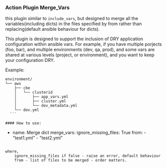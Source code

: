### Action Plugin Merge_Vars

this plugin similar to `include_vars`, but designed to merge all the variables(including dicts) in the files specified by from rather than replacing(default ansible behaviour for dicts).

This plugin is designed to support the inclusion of DRY application configuration within ansible vars. For example, if you have multiple porjects (foo, bar), and multiple environments (dev, qa, prod), and some vars are shared at various levels (project, or environment), and you want to keep your configuration DRY.

Example:

  ```
  environment/
  └── aws
      ├── cbe
      │   └── clusterid
      │       ├── app_vars.yml
      │       ├── cluster.yml
      │       └── dev_metadata.yml
      └── dev.yml
    ```

#### How to use:

```
  - name: Merge dict
    merge_vars:
        ignore_missing_files: True
        from:
        	- "test1.yml"
        	- "test2.yml"
```

where, 
	ignore_missing_files if false - raise an error, default behaviour
	from - list of files to be merged - order matters.